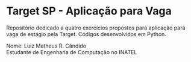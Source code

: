 # Target SP - Aplicação para Vaga

Repositório dedicado a quatro exercícios propostos para aplicação para vaga de estágio pela Target. Códigos desenvolvidos em Python.

Nome: Luiz Matheus R. Cândido  
Estudante de Engenharia de Computação no INATEL
